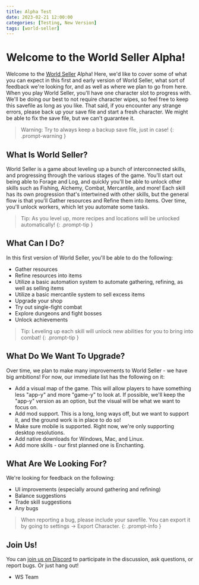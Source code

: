 ```yaml
---
title: Alpha Test
date: 2023-02-21 12:00:00
categories: [Testing, New Version]
tags: [world-seller]
---
```


# Welcome to the World Seller Alpha!

Welcome to the [World Seller](https://play.worldsellergame.com) Alpha! Here, we'd like to cover some of what you can expect in this first and early version of World Seller, what sort of feedback we're looking for, and as well as where we plan to go from here. When you play World Seller, you'll have one character slot to progress with. We'll be doing our best to not require character wipes, so feel free to keep this savefile as long as you like. That said, if you encounter any strange errors, please back up your save file and start a fresh character. We might be able to fix the save file, but we can't guarantee it.

> Warning: Try to always keep a backup save file, just in case!
{: .prompt-warning }

## What Is World Seller?

World Seller is a game about leveling up a bunch of interconnected skills, and progressing through the various stages of the game. You'll start out being able to Forage and Log, and quickly you'll be able to unlock other skills such as Fishing, Alchemy, Combat, Mercantile, and more! Each skill has its own progression that's intertwined with other skills, but the general flow is that you'll Gather resources and Refine them into items. Over time, you'll unlock workers, which let you automate some tasks.

> Tip: As you level up, more recipes and locations will be unlocked automatically!
{: .prompt-tip }

## What Can I Do?

In this first version of World Seller, you'll be able to do the following:

* Gather resources
* Refine resources into items
* Utilize a basic automation system to automate gathering, refining, as well as selling items
* Utilize a basic mercantile system to sell excess items
* Upgrade your shop
* Try out single-fight combat
* Explore dungeons and fight bosses
* Unlock achievements

> Tip: Leveling up each skill will unlock new abilities for you to bring into combat!
{: .prompt-tip }

## What Do We Want To Upgrade?

Over time, we plan to make many improvements to World Seller - we have big ambitions! For now, our immediate list has the following on it:

* Add a visual map of the game. This will allow players to have something less "app-y" and more "game-y" to look at. If possible, we'll keep the "app-y" version as an option, but the visual will be what we want to focus on.
* Add mod support. This is a long, long ways off, but we want to support it, and the ground work is in place to do so!
* Make sure mobile is supported. Right now, we're only supporting desktop resolutions.
* Add native downloads for Windows, Mac, and Linux.
* Add more skills - our first planned one is Enchanting.

## What Are We Looking For?

We're looking for feedback on the following:

* UI improvements (especially around gathering and refining)
* Balance suggestions
* Trade skill suggestions
* Any bugs

> When reporting a bug, please include your savefile. You can export it by going to settings -> Export Character.
{: .prompt-info }

## Join Us!

You can [join us on Discord](https://discord.worldsellergame.com/) to participate in the discussion, ask questions, or report bugs. Or just hang out!

- WS Team
